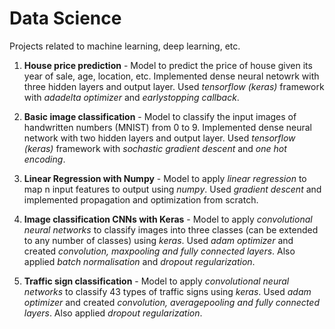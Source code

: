 # Data Science
Projects related to machine learning, deep learning, etc.

1. **House price prediction** - Model to predict the price of house given its year of sale, age, location, etc. Implemented dense neural netowrk with three hidden layers and output layer. Used *tensorflow (keras)* framework with *adadelta optimizer* and *earlystopping callback*.

1. **Basic image classification** - Model to classify the input images of handwritten numbers (MNIST) from 0 to 9. Implemented dense neural network with two hidden layers and output layer. Used *tensorflow (keras)* framework with *sochastic gradient descent* and *one hot encoding*.

1. **Linear Regression with Numpy** - Model to apply *linear regression* to map n input features to output using *numpy*. Used *gradient descent* and implemented propagation and optimization from scratch.

1. **Image classification CNNs with Keras** - Model to apply *convolutional neural networks* to classify images into three classes (can be extended to any number of classes) using *keras*. Used *adam optimizer* and created *convolution, maxpooling and fully connected layers*. Also applied *batch normalisation* and *dropout regularization*.

1. **Traffic sign classification** - Model to apply *convolutional neural networks* to classify 43 types of traffic signs using *keras*. Used *adam optimizer* and created *convolution, averagepooling and fully connected layers*. Also applied *dropout regularization*.
